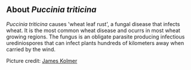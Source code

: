 About *Puccinia triticina* 
--------------------------

*Puccinia triticina* causes \'wheat leaf rust\', a fungal disease that
infects wheat. It is the most common wheat disease and ocurrs in most
wheat growing regions. The fungus is an obligate parasite producing
infectious urediniospores that can infect plants hundreds of kilometers
away when carried by the wind.

Picture credit: [James
Kolmer](http://en.wikipedia.org/wiki/File:Wheat_leaf_rust_on_wheat.jpg)
